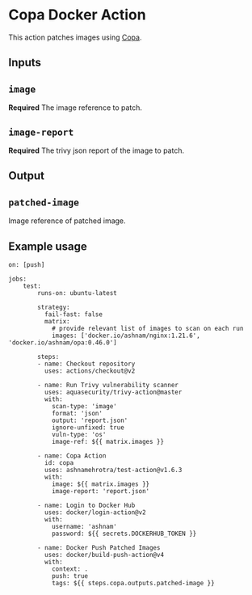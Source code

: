 # Copa Docker Action

This action patches images using [Copa](https://github.com/project-copacetic/copacetic).

## Inputs

## `image`

**Required** The image reference to patch.

## `image-report`

**Required** The trivy json report of the image to patch.

## Output

## `patched-image`

Image reference of patched image.

## Example usage

```
on: [push]

jobs:
    test:
        runs-on: ubuntu-latest

        strategy:
          fail-fast: false
          matrix:
            # provide relevant list of images to scan on each run
            images: ['docker.io/ashnam/nginx:1.21.6', 'docker.io/ashnam/opa:0.46.0']

        steps:
        - name: Checkout repository
          uses: actions/checkout@v2

        - name: Run Trivy vulnerability scanner
          uses: aquasecurity/trivy-action@master
          with:
            scan-type: 'image'
            format: 'json'
            output: 'report.json'
            ignore-unfixed: true
            vuln-type: 'os'
            image-ref: ${{ matrix.images }}

        - name: Copa Action
          id: copa
          uses: ashnamehrotra/test-action@v1.6.3
          with:
            image: ${{ matrix.images }}
            image-report: 'report.json'

        - name: Login to Docker Hub
          uses: docker/login-action@v2
          with:
            username: 'ashnam'
            password: ${{ secrets.DOCKERHUB_TOKEN }}

        - name: Docker Push Patched Images
          uses: docker/build-push-action@v4
          with:
            context: .
            push: true
            tags: ${{ steps.copa.outputs.patched-image }}
```
